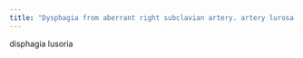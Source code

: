 ```yaml
---
title: "Dysphagia from aberrant right subclavian artery. artery lurosa aka aberrant right subclavian artery."
---
```

disphagia lusoria

